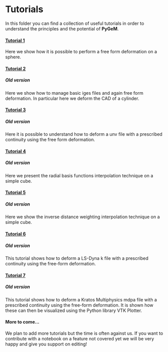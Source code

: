 # Tutorials

In this folder you can find a collection of useful tutorials in order to understand the principles and the potential of **PyGeM**.

#### [Tutorial 1](https://github.com/mathLab/PyGeM/blob/master/tutorials/tutorial-1-ffd.ipynb)
Here we show how it is possible to perform a free form deformation on a sphere.

#### [Tutorial 2](https://github.com/mathLab/PyGeM/blob/master/tutorials/tutorial-2-iges.ipynb)
##### Old version
Here we show how to manage basic iges files and again free form deformation. In particular here we deform the CAD of a cylinder.

#### [Tutorial 3](https://github.com/mathLab/PyGeM/blob/master/tutorials/tutorial-3-unv.ipynb)
##### Old version
Here it is possible to understand how to deform a unv file with a prescribed continuity using the free form deformation.

#### [Tutorial 4](https://github.com/mathLab/PyGeM/blob/master/tutorials/tutorial-4-rbf.ipynb)
##### Old version
Here we present the radial basis functions interpolation technique on a simple cube.

#### [Tutorial 5](https://github.com/mathLab/PyGeM/blob/master/tutorials/tutorial-5-idw.ipynb)
##### Old version
Here we show the inverse distance weighting interpolation technique on a simple cube.

#### [Tutorial 6](https://github.com/mathLab/PyGeM/blob/master/tutorials/tutorial-6-k.ipynb)
##### Old version
This tutorial shows how to deform a LS-Dyna k file with a prescribed continuity using the free-form deformation.

#### [Tutorial 7](https://github.com/mathLab/PyGeM/blob/master/tutorials/tutorial-7-mdpa.ipynb)
##### Old version
This tutorial shows how to deform a Kratos Multiphysics mdpa file with a prescribed continuity using the free-form deformation. It is shown how these can then be visualized using the Python library VTK Plotter.

#### More to come...
We plan to add more tutorials but the time is often against us. If you want to contribute with a notebook on a feature not covered yet we will be very happy and give you support on editing!

